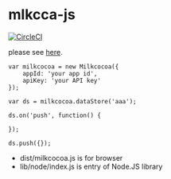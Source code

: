 # mlkcca-js


[![CircleCI](https://circleci.com/gh/mlkcca/js.svg?style=svg)](https://circleci.com/gh/mlkcca/js)


please see [here](https://github.com/mlkcca/js/tree/master/test).



```
var milkcocoa = new Milkcocoa({
	appId: 'your app id',
	apiKey: 'your API key'
});

var ds = milkcocoa.dataStore('aaa');

ds.on('push', function() {
	
});

ds.push({});

```

- dist/milkcocoa.js is for browser
- lib/node/index.js is entry of Node.JS library
